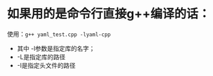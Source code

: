 # 如果用的是命令行直接g++编译的话：

使用：`g++ yaml_test.cpp -lyaml-cpp`

* 其中 -l参数是指定库的名字；
* -L是指定库的路径
* -I是指定头文件的路径
